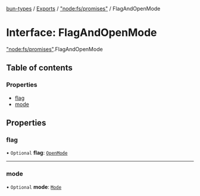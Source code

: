 [bun-types](https://oven-sh.github.io/bun-types/README.md) / [Exports](https://oven-sh.github.io/bun-types/modules.md) / ["node:fs/promises"](https://oven-sh.github.io/bun-types/modules/node_fs_promises_.md) / FlagAndOpenMode

# Interface: FlagAndOpenMode

["node:fs/promises"](https://oven-sh.github.io/bun-types/modules/node_fs_promises_.md).FlagAndOpenMode

## Table of contents

### Properties

- [flag](https://oven-sh.github.io/bun-types/interfaces/node_fs_promises_.FlagAndOpenMode.md#flag)
- [mode](https://oven-sh.github.io/bun-types/interfaces/node_fs_promises_.FlagAndOpenMode.md#mode)

## Properties

### flag

• `Optional` **flag**: [`OpenMode`](https://oven-sh.github.io/bun-types/modules/fs_.md#openmode)

___

### mode

• `Optional` **mode**: [`Mode`](https://oven-sh.github.io/bun-types/modules/fs_.md#mode)
